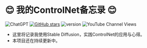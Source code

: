 # 😊 我的ControlNet备忘录 😊

![ChatGPT](https://img.shields.io/badge/chatGPT-74aa9c?style=for-the-badge&logo=openai&logoColor=white)
[![GitHub stars](https://img.shields.io/github/stars/zhutyler21/My-ControlNet-Memo?style=social)](https://github.com/zhutyler21/My-ControlNet-Memo)
![version](https://img.shields.io/badge/version-1.0-blue)
![YouTube Channel Views](https://img.shields.io/youtube/channel/views/your-channel-id)

- 这里将记录我使用Stable Diffusion，实践ControlNet的应用与心得。
- 本项目还在持续更新中。

